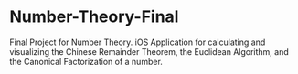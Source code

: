 # Number-Theory-Final
Final Project for Number Theory. iOS Application for calculating and visualizing the Chinese Remainder Theorem, the Euclidean Algorithm, and the Canonical Factorization of a number.
